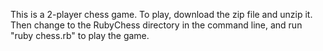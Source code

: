 This is a 2-player chess game. To play, download the zip file and unzip it. Then change to the RubyChess directory in the command line, and run "ruby chess.rb" to play the game.

